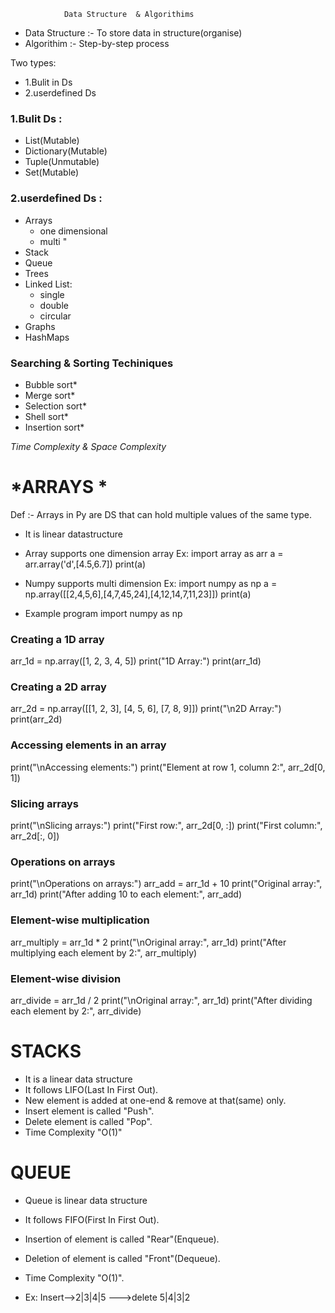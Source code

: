                 Data Structure  & Algorithims

+ Data Structure :- To store data in structure(organise)
+ Algorithim :- Step-by-step process

Two types:
  + 1.Bulit in Ds
  + 2.userdefined Ds

### 1.Bulit Ds :
   * List(Mutable)
   * Dictionary(Mutable)
   * Tuple(Unmutable)
   * Set(Mutable)

### 2.userdefined Ds :
+ Arrays
  * one dimensional
  * multi     "
+ Stack
+ Queue
+ Trees
+ Linked List:
    * single
    * double
    * circular
+ Graphs
+ HashMaps

### Searching & Sorting Techiniques
 * Bubble sort*
 * Merge sort*
 * Selection sort*
 * Shell sort*
 * Insertion sort*


*Time Complexity & Space Complexity*

# *ARRAYS *
Def :- Arrays in Py are DS that can hold multiple values of the same type.
* It is linear datastructure
* Array supports one dimension array
 Ex: import array  as arr
 a = arr.array('d',[4.5,6.7])
 print(a)
* Numpy supports multi dimension
 Ex: import numpy as np
  a = np.array([[2,4,5,6],[4,7,45,24],[4,12,14,7,11,23]])
  print(a)

* Example program
import numpy as np

### Creating a 1D array
arr_1d = np.array([1, 2, 3, 4, 5])
print("1D Array:")
print(arr_1d)
### Creating a 2D array
arr_2d = np.array([[1, 2, 3], [4, 5, 6], [7, 8, 9]])
print("\n2D Array:")
print(arr_2d)
### Accessing elements in an array
print("\nAccessing elements:")
print("Element at row 1, column 2:", arr_2d[0, 1])
### Slicing arrays
print("\nSlicing arrays:")
print("First row:", arr_2d[0, :])
print("First column:", arr_2d[:, 0])
### Operations on arrays
print("\nOperations on arrays:")
arr_add = arr_1d + 10
print("Original array:", arr_1d)
print("After adding 10 to each element:", arr_add)
### Element-wise multiplication
arr_multiply = arr_1d * 2
print("\nOriginal array:", arr_1d)
print("After multiplying each element by 2:", arr_multiply)
### Element-wise division
arr_divide = arr_1d / 2
print("\nOriginal array:", arr_1d)
print("After dividing each element by 2:", arr_divide)
<!-- 
## Output

1D Array:
[1 2 3 4 5]
2D Array:
[[1 2 3]
 [4 5 6]
 [7 8 9]]
Accessing elements:
Element at row 1, column 2: 2
Slicing arrays:
First row: [1 2 3]
First column: [1 4 7]
Operations on arrays:
Original array: [1 2 3 4 5]
After adding 10 to each element: [11 12 13 14 15]
Original array: [1 2 3 4 5]
After multiplying each element by 2: [ 2  4  6  8 10]
Original array: [1 2 3 4 5]
After dividing each element by 2: [0.5 1.  1.5 2.  2.5] -->

# STACKS
 - It is a linear data structure
 - It follows LIFO(Last In First Out).
 - New element is added at one-end & remove at that(same) only.
 - Insert element is called "Push".
 - Delete element is called "Pop".
 - Time Complexity "O(1)"

# QUEUE
  - Queue is linear data structure
  * It follows FIFO(First In First Out).
  - Insertion of element is called "Rear"(Enqueue).
  * Deletion of element is called "Front"(Dequeue).
  - Time Complexity "O(1)".
  * Ex:  Insert-->2|3|4|5 --->delete 5|4|3|2



